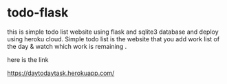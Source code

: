 # todo-flask

this is simple todo list website using flask and sqlite3 database and deploy using heroku cloud. 
Simple todo list is the website that you add work list of the day & watch which work is remaining . 

here is the link

https://daytodaytask.herokuapp.com/

